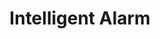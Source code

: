 ---
title: "Intelligent Alarm"
permalink: /docs/projects/alarm/
redirect_to: https://azure.github.io/Vision-AI-DevKit-Pages/docs/community_project06
excerpt: "See who is visiting your home by implementating an intelligent alarm using Vision Ai Developer Kit"
header:
  overlay_image: /assets/PROJECT_intelligent_alarm.jpg
  overlay_full: true
  teaser: /assets/images/PROJECT_intelligent_alarm.jpg
icons:
  - url: /assets/images/DEVKIT_vaidk_small.png
    target: https://www.visionaidevkit.com
    title: Vision AI Developer Kit
difficulty: HARD
last_modified_at: 2019-10-25
tags: ["vision"]
---